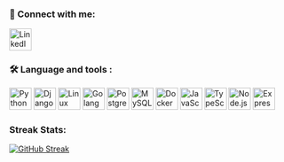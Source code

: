  
### 🔗 Connect with me:
<p align="left">
 
  <a href="https://www.linkedin.com/in/shahab-bozorgi/" target="_blank">
    <img src="https://cdn.jsdelivr.net/gh/devicons/devicon/icons/linkedin/linkedin-original.svg" width="40px" title="LinkedIn"/>
  </a>
</p>

### 🛠 Language and tools :
<p align="left">
  <img src="https://cdn.jsdelivr.net/gh/devicons/devicon/icons/python/python-original.svg" width="40px" title="Python"/>
  <img src="https://cdn.jsdelivr.net/gh/devicons/devicon/icons/django/django-plain.svg" width="40px" title="Django"/>
  <img src="https://cdn.jsdelivr.net/gh/devicons/devicon/icons/linux/linux-original.svg" width="40px" title="Linux"/>
  <img src="https://cdn.jsdelivr.net/gh/devicons/devicon/icons/go/go-original.svg" width="40px" title="Golang"/>
  <img src="https://cdn.jsdelivr.net/gh/devicons/devicon/icons/postgresql/postgresql-original.svg" width="40px" title="PostgreSQL"/>
  <img src="https://cdn.jsdelivr.net/gh/devicons/devicon/icons/mysql/mysql-original.svg" width="40px" title="MySQL"/>
  <img src="https://cdn.jsdelivr.net/gh/devicons/devicon@latest/icons/docker/docker-original-wordmark.svg" width="40px" title="Docker"/>
  <img src="https://cdn.jsdelivr.net/gh/devicons/devicon/icons/javascript/javascript-original.svg" width="40px" title="JavaScript"/>
  <img src="https://cdn.jsdelivr.net/gh/devicons/devicon/icons/typescript/typescript-original.svg" width="40px" title="TypeScript"/>
  <img src="https://cdn.jsdelivr.net/gh/devicons/devicon/icons/nodejs/nodejs-original.svg" width="40px" title="Node.js"/>
  <img src="https://cdn.jsdelivr.net/gh/devicons/devicon/icons/express/express-original.svg" width="40px" title="Express.js"/>
</p>



###  Streak Stats:
[![GitHub Streak](https://streak-stats.demolab.com/?user=shahab-bozorgi&theme=dark)](https://git.io/streak-stats)






